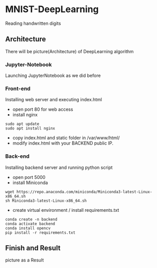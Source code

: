 # MNIST-DeepLearning
Reading handwritten digits

## Architecture
There will be picture(Architecture) of DeepLearning algorithm

### Jupyter-Notebook
Launching JupyterNotebook as we did before

### Front-end
Installing web server and executing index.html
- open port 80 for web access
- install nginx
```
sudo apt update
sudo apt install nginx
```
- copy index.html and static folder in /var/www/html/
- modify index.html with your BACKEND public IP.

### Back-end
Installing backend server and running python script
- open port 5000
- install Miniconda
```
wget httрs://repo.anaconda.com/miniconda/Miniconda3-latest-Linux-x86_64.sh
sh Miniconda3-latest-Linux-x86_64.sh
```
- create virtual environment / install requirements.txt
```
conda create -n backend
conda activate backend
conda install opencv
pip install -r requirements.txt
```

## Finish and Result
picture as a Result
